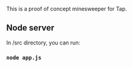 This is a proof of concept minesweeper for Tap.

## Node server

In /src directory, you can run:

### `node app.js`

